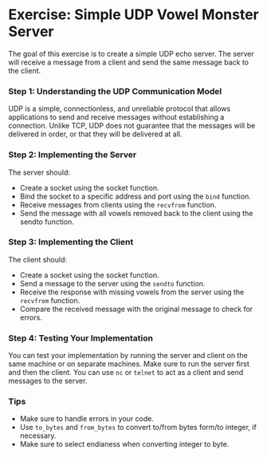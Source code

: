 # Exercise: Simple UDP Vowel Monster Server

The goal of this exercise is to create a simple UDP echo server. The server will receive a message from a client and send the same message back to the client.

### Step 1: Understanding the UDP Communication Model

UDP is a simple, connectionless, and unreliable protocol that allows applications to send and receive messages without establishing a connection. Unlike TCP, UDP does not guarantee that the messages will be delivered in order, or that they will be delivered at all.

### Step 2: Implementing the Server

The server should:

- Create a socket using the socket function.
- Bind the socket to a specific address and port using the `bind` function. 
- Receive messages from clients using the `recvfrom` function. 
- Send the message with all vowels removed back to the client using the sendto function. 

### Step 3: Implementing the Client

The client should:

- Create a socket using the socket function. 
- Send a message to the server using the `sendto` function. 
- Receive the response with missing vowels from the server using the `recvfrom` function. 
- Compare the received message with the original message to check for errors.

### Step 4: Testing Your Implementation

You can test your implementation by running the server and client on the same machine or on separate machines. Make sure to run the server first and then the client. You can use `nc` or `telnet` to act as a client and send messages to the server.

### Tips

- Make sure to handle errors in your code.
- Use `to_bytes` and `from_bytes` to convert to/from bytes form/to integer, if necessary.
- Make sure to select endianess when converting integer to byte.
